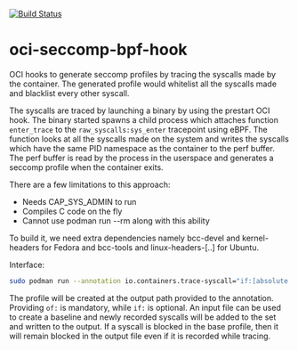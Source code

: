 [![Build Status](https://travis-ci.org/containers/oci-seccomp-bpf-hook.svg?branch=master)](https://travis-ci.org/containers/oci-seccomp-bpf-hook)

# oci-seccomp-bpf-hook

OCI hooks to generate seccomp profiles by tracing the syscalls made by the container. The generated profile would whitelist all the syscalls made and blacklist every other syscall.

The syscalls are traced by launching a binary by using the prestart OCI hook. The binary started spawns a child process which attaches function `enter_trace` to the `raw_syscalls:sys_enter` tracepoint using eBPF. The function looks at all the syscalls made on the system and writes the syscalls which have the same PID namespace as the container to the perf buffer. The perf buffer is read by the process in the userspace and generates a seccomp profile when the container exits.

There are a few limitations to this approach:

* Needs CAP_SYS_ADMIN to run
* Compiles C code on the fly
* Cannot use podman run --rm along with this ability

To build it, we need extra dependencies namely bcc-devel and kernel-headers for Fedora and bcc-tools and linux-headers-[..] for Ubuntu.

Interface:

```bash
sudo podman run --annotation io.containers.trace-syscall="if:[absolute path to the input file];of:[absolute path to the output file]" IMAGE COMMAND
```

The profile will be created at the output path provided to the annotation. Providing `of:` is mandatory, while `if:` is optional. An input file can be used to create a baseline and newly recorded syscalls will be added to the set and written to the output. If a syscall is blocked in the base profile, then it will remain blocked in the output file even if it is recorded while tracing.
